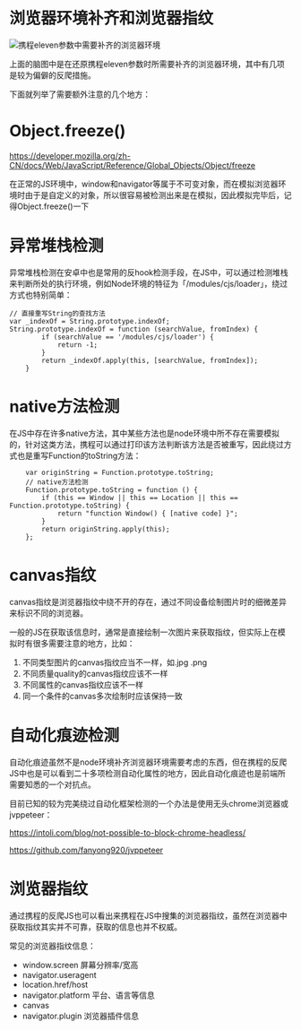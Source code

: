 # 浏览器环境补齐和浏览器指纹
![携程eleven参数中需要补齐的浏览器环境](http://oss.alienhe.cn/20200915204203.png)

上面的脑图中是在还原携程eleven参数时所需要补齐的浏览器环境，其中有几项是较为偏僻的反爬措施。

下面就列举了需要额外注意的几个地方：
# Object.freeze()
https://developer.mozilla.org/zh-CN/docs/Web/JavaScript/Reference/Global_Objects/Object/freeze

在正常的JS环境中，window和navigator等属于不可变对象，而在模拟浏览器环境时由于是自定义的对象，所以很容易被检测出来是在模拟，因此模拟完毕后，记得Object.freeze()一下

# 异常堆栈检测
异常堆栈检测在安卓中也是常用的反hook检测手段，在JS中，可以通过检测堆栈来判断所处的执行环境，例如Node环境的特征为「/modules/cjs/loader」，绕过方式也特别简单：
```
// 直接重写String的查找方法
var _indexOf = String.prototype.indexOf;
String.prototype.indexOf = function (searchValue, fromIndex) {
        if (searchValue == '/modules/cjs/loader') {
            return -1;
        }
        return _indexOf.apply(this, [searchValue, fromIndex]);
    }
```

# native方法检测
在JS中存在许多native方法，其中某些方法也是node环境中所不存在需要模拟的，针对这类方法，携程可以通过打印该方法判断该方法是否被重写，因此绕过方式也是重写Function的toString方法：
```
    var originString = Function.prototype.toString;
    // native方法检测
    Function.prototype.toString = function () {
        if (this == Window || this == Location || this == Function.prototype.toString) {
            return "function Window() { [native code] }";
        }
        return originString.apply(this);
    };
```

# canvas指纹
canvas指纹是浏览器指纹中绕不开的存在，通过不同设备绘制图片时的细微差异来标识不同的浏览器。

一般的JS在获取该信息时，通常是直接绘制一次图片来获取指纹，但实际上在模拟时有很多需要注意的地方，比如：
1. 不同类型图片的canvas指纹应当不一样，如.jpg .png
2. 不同质量quality的canvas指纹应该不一样
3. 不同属性的canvas指纹应该不一样
4. 同一个条件的canvas多次绘制时应该保持一致

# 自动化痕迹检测
自动化痕迹虽然不是node环境补齐浏览器环境需要考虑的东西，但在携程的反爬JS中也是可以看到二十多项检测自动化属性的地方，因此自动化痕迹也是前端所需要知悉的一个对抗点。

目前已知的较为完美绕过自动化框架检测的一个办法是使用无头chrome浏览器或jvppeteer：

https://intoli.com/blog/not-possible-to-block-chrome-headless/

https://github.com/fanyong920/jvppeteer

# 浏览器指纹
通过携程的反爬JS也可以看出来携程在JS中搜集的浏览器指纹，虽然在浏览器中获取指纹其实并不可靠，获取的信息也并不权威。

常见的浏览器指纹信息：
* window.screen 屏幕分辨率/宽高
* navigator.useragent
* location.href/host
* navigator.platform 平台、语言等信息
* canvas
* navigator.plugin 浏览器插件信息